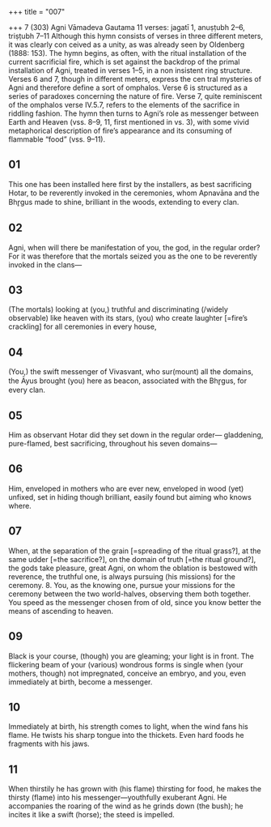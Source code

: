 +++
title = "007"

+++
7 (303)
Agni
Vāmadeva Gautama
11 verses: jagatī 1, anuṣṭubh 2–6, triṣṭubh 7–11
Although this hymn consists of verses in three different meters, it was clearly con ceived as a unity, as was already seen by Oldenberg (1888: 153). The hymn begins,  as often, with the ritual installation of the current sacrificial fire, which is set against  the backdrop of the primal installation of Agni, treated in verses 1–5, in a non insistent ring structure. Verses 6 and 7, though in different meters, express the cen tral mysteries of Agni and therefore define a sort of omphalos. Verse 6 is structured  as a series of paradoxes concerning the nature of fire. Verse 7, quite reminiscent of  the omphalos verse IV.5.7, refers to the elements of the sacrifice in riddling fashion.  The hymn then turns to Agni’s role as messenger between Earth and Heaven (vss.  8–9, 11, first mentioned in vs. 3), with some vivid metaphorical description of fire’s  appearance and its consuming of flammable “food” (vss. 9–11).
## 01
This one has been installed here first by the installers, as best sacrificing  Hotar, to be reverently invoked in the ceremonies,
whom Apnavāna and the Bhr̥gus made to shine, brilliant in the woods,  extending to every clan.

## 02
Agni, when will there be manifestation of you, the god, in the  regular order?
For it was therefore that the mortals seized you as the one to be  reverently invoked in the clans—
## 03
(The mortals) looking at (you,) truthful and discriminating (/widely  observable) like heaven with its stars,
(you) who create laughter [=fire’s crackling] for all ceremonies in  every house,
## 04
(You,) the swift messenger of Vivasvant, who sur(mount) all the  domains,
the Āyus brought (you) here as beacon, associated with the Bhr̥gus, for  every clan.
## 05
Him as observant Hotar did they set down in the regular order— gladdening, pure-flamed, best sacrificing, throughout his seven
domains—
## 06
Him, enveloped in mothers who are ever new, enveloped in wood (yet)  unfixed,
set in hiding though brilliant, easily found but aiming who
knows where.
## 07
When, at the separation of the grain [=spreading of the ritual grass?], at  the same udder [=the sacrifice?], on the domain of truth [=the ritual  ground?], the gods take pleasure,
great Agni, on whom the oblation is bestowed with reverence, the  truthful one, is always pursuing (his missions) for the ceremony. 8. You, as the knowing one, pursue your missions for the ceremony  between the two world-halves, observing them both together.
You speed as the messenger chosen from of old, since you know better  the means of ascending to heaven.
## 09
Black is your course, (though) you are gleaming; your light is in front.  The flickering beam of your (various) wondrous forms is single
when (your mothers, though) not impregnated, conceive an embryo,  and you, even immediately at birth, become a messenger.
## 10
Immediately at birth, his strength comes to light, when the wind fans  his flame.
He twists his sharp tongue into the thickets. Even hard foods he  fragments with his jaws.
## 11
When thirstily he has grown with (his flame) thirsting for food,  he makes the thirsty (flame) into his messenger—youthfully
exuberant Agni.
He accompanies the roaring of the wind as he grinds down (the bush);  he incites it like a swift (horse); the steed is impelled.